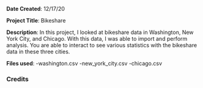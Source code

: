 **Date Created**: 12/17/20

**Project Title**: Bikeshare

**Description**: In this project, I looked at bikeshare data in Washington, New York City, and Chicago.  With this data,
I was able to import and perform analysis.  You are able to interact to see various statistics with
the bikeshare data in these three cities.

**Files used**:
-washington.csv
-new_york_city.csv
-chicago.csv

### Credits


